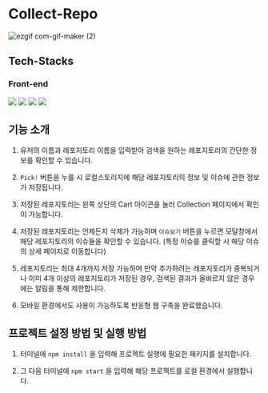 # Collect-Repo

![ezgif com-gif-maker (2)](https://user-images.githubusercontent.com/70843139/131953402-3e23208b-074c-4b77-b1d7-2d723d67f856.gif)

## Tech-Stacks

### Front-end
![](https://img.shields.io/badge/React-2A2C2E?style=for-the-badge&logo=React) ![](https://img.shields.io/badge/React_Hooks-2A2C2E?style=for-the-badge&logo=React)  ![](https://img.shields.io/badge/React_Router-2A2C2E?style=for-the-badge&logo=React)  ![](https://img.shields.io/badge/SCSS-hotpink?style=for-the-badge&logo=Sass) 

## 기능 소개

1. 유저의 이름과 레포지토리 이름을 입력받아 검색을 원하는 레포지토리의 간단한 정보를 확인할 수 있습니다.

2. ``Pick!`` 버튼을 누를 시 로컬스토리지에 해당 레포지토리의 정보 및 이슈에 관한 정보가 저장됩니다.

3. 저장된 레포지토리는 왼쪽 상단의 Cart 아이콘을 눌러 Collection 페이지에서 확인이 가능합니다.

4. 저장된 레포지토리는 언제든지 삭제가 가능하며 ``이슈보기`` 버튼을 누르면 모달창에서 해당 레포지토리의 이슈들을 확인할 수 있습니다. (특정 이슈를 클릭할 시 해당 이슈의 상세 페이지로 이동합니다)

5. 레포지토리는 최대 4개까지 저장 가능하며 만약 추가하려는 레포지토리가 중복되거나 이미 4개 이상의 레포지토리가 저장된 경우, 검색된 결과가 올바르지 않은 경우에는 알림을 통해 제한합니다.

6. 모바일 환경에서도 사용이 가능하도록 반응형 웹 구축을 완료했습니다.


## 프로젝트 설정 방법 및 실행 방법

1. 터미널에 ``npm install`` 을 입력해 프로젝트 실행에 필요한 패키지를 설치합니다.

2. 그 다음 터미널에 ``npm start`` 을 입력해 해당 프로젝트를 로컬 환경에서 실행합니다.

